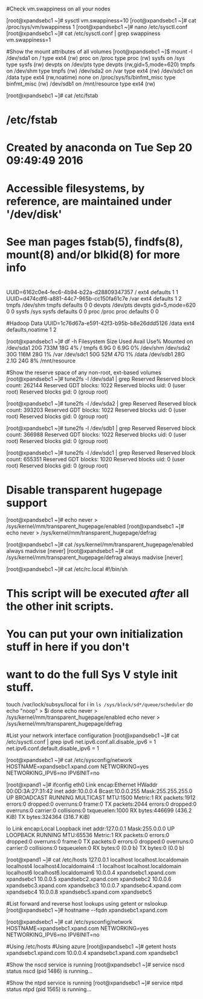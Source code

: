 #Check vm.swappiness on all your nodes

[root@xpandsebc1 ~]# sysctl vm.swappiness=10
[root@xpandsebc1 ~]# cat /proc/sys/vm/swappiness
1
[root@xpandsebc1 ~]# nano /etc/sysctl.conf
[root@xpandsebc1 ~]# cat /etc/sysctl.conf | grep swappiness
vm.swappiness=1

#Show the mount attributes of all volumes
[root@xpandsebc1 ~]$ mount -l
/dev/sda1 on / type ext4 (rw)
proc on /proc type proc (rw)
sysfs on /sys type sysfs (rw)
devpts on /dev/pts type devpts (rw,gid=5,mode=620)
tmpfs on /dev/shm type tmpfs (rw)
/dev/sda2 on /var type ext4 (rw)
/dev/sdc1 on /data type ext4 (rw,noatime)
none on /proc/sys/fs/binfmt_misc type binfmt_misc (rw)
/dev/sdb1 on /mnt/resource type ext4 (rw)

[root@xpandsebc1 ~]# cat /etc/fstab

#
# /etc/fstab
# Created by anaconda on Tue Sep 20 09:49:49 2016
#
# Accessible filesystems, by reference, are maintained under '/dev/disk'
# See man pages fstab(5), findfs(8), mount(8) and/or blkid(8) for more info
#
UUID=6162c0e4-fec6-4b94-b22a-d28809347357 /                       ext4    defaults        1 1
UUID=d474cdf6-a881-44c7-965b-cc150fa61c7e /var                    ext4    defaults        1 2
tmpfs                   /dev/shm                tmpfs   defaults        0 0
devpts                  /dev/pts                devpts  gid=5,mode=620  0 0
sysfs                   /sys                    sysfs   defaults        0 0
proc                    /proc                   proc    defaults        0 0


#Hadoop Data
UUID=1c76d67a-e591-42f3-b95b-b8e26ddd5126                               /data                   ext4    defaults,noatime        1 2


[root@xpandsebc1 ~]# df -h
Filesystem      Size  Used Avail Use% Mounted on
/dev/sda1        20G  733M   18G   4% /
tmpfs           6.9G     0  6.9G   0% /dev/shm
/dev/sda2        30G  116M   28G   1% /var
/dev/sdc1        50G   52M   47G   1% /data
/dev/sdb1        28G  2.1G   24G   8% /mnt/resource


#Show the reserve space of any non-root, ext-based volumes
[root@xpandsebc1 ~]# tune2fs -l /dev/sda1 | grep Reserved
Reserved block count:     262144
Reserved GDT blocks:      1022
Reserved blocks uid:      0 (user root)
Reserved blocks gid:      0 (group root)

[root@xpandsebc1 ~]# tune2fs -l /dev/sda2 | grep Reserved
Reserved block count:     393203
Reserved GDT blocks:      1022
Reserved blocks uid:      0 (user root)
Reserved blocks gid:      0 (group root)

[root@xpandsebc1 ~]# tune2fs -l /dev/sdb1 | grep Reserved
Reserved block count:     366988
Reserved GDT blocks:      1022
Reserved blocks uid:      0 (user root)
Reserved blocks gid:      0 (group root)

[root@xpandsebc1 ~]# tune2fs -l /dev/sdc1 | grep Reserved
Reserved block count:     655351
Reserved GDT blocks:      1020
Reserved blocks uid:      0 (user root)
Reserved blocks gid:      0 (group root)


# Disable transparent hugepage support
[root@xpandsebc1 ~]# echo never > /sys/kernel/mm/transparent_hugepage/enabled
[root@xpandsebc1 ~]# echo never > /sys/kernel/mm/transparent_hugepage/defrag

[root@xpandsebc1 ~]# cat /sys/kernel/mm/transparent_hugepage/enabled
always madvise [never]
[root@xpandsebc1 ~]# cat /sys/kernel/mm/transparent_hugepage/defrag
always madvise [never]

[root@xpandsebc1 ~]# cat /etc/rc.local
#!/bin/sh
#
# This script will be executed *after* all the other init scripts.
# You can put your own initialization stuff in here if you don't
# want to do the full Sys V style init stuff.

touch /var/lock/subsys/local
for i in `ls /sys/block/sd*/queue/scheduler`
do
echo "noop" > $i
done
echo never > /sys/kernel/mm/transparent_hugepage/enabled
echo never > /sys/kernel/mm/transparent_hugepage/defrag


#List your network interface configuration
[root@xpandsebc1 ~]# cat /etc/sysctl.conf | grep ipv6
net.ipv6.conf.all.disable_ipv6 = 1
net.ipv6.conf.default.disable_ipv6 = 1

[root@xpandsebc1 ~]#  cat /etc/sysconfig/network
HOSTNAME=xpandsebc1.xpand.com
NETWORKING=yes
NETWORKING_IPV6=no
IPV6INIT=no

[root@xpand1 ~]# ifconfig
eth0      Link encap:Ethernet  HWaddr 00:0D:3A:27:31:42
          inet addr:10.0.0.4  Bcast:10.0.0.255  Mask:255.255.255.0
          UP BROADCAST RUNNING MULTICAST  MTU:1500  Metric:1
          RX packets:1912 errors:0 dropped:0 overruns:0 frame:0
          TX packets:2044 errors:0 dropped:0 overruns:0 carrier:0
          collisions:0 txqueuelen:1000
          RX bytes:446699 (436.2 KiB)  TX bytes:324364 (316.7 KiB)

lo        Link encap:Local Loopback
          inet addr:127.0.0.1  Mask:255.0.0.0
          UP LOOPBACK RUNNING  MTU:65536  Metric:1
          RX packets:0 errors:0 dropped:0 overruns:0 frame:0
          TX packets:0 errors:0 dropped:0 overruns:0 carrier:0
          collisions:0 txqueuelen:0
          RX bytes:0 (0.0 b)  TX bytes:0 (0.0 b)


[root@xpand1 ~]# cat /etc/hosts
127.0.0.1   localhost localhost.localdomain localhost4 localhost4.localdomain4
::1         localhost localhost.localdomain localhost6 localhost6.localdomain6
10.0.0.4 xpandsebc1.xpand.com xpandsebc1
10.0.0.5 xpandsebc2.xpand.com xpandsebc2
10.0.0.6 xpandsebc3.xpand.com xpandsebc3
10.0.0.7 xpandsebc4.xpand.com xpandsebc4
10.0.0.8 xpandsebc5.xpand.com xpandsebc5

#List forward and reverse host lookups using getent or nslookup
[root@xpandsebc1 ~]# hostname --fqdn
xpandsebc1.xpand.com


[root@xpandsebc1 ~]#  cat /etc/sysconfig/network
HOSTNAME=xpandsebc1.xpand.com
NETWORKING=yes
NETWORKING_IPV6=no
IPV6INIT=no

#Using /etc/hosts
#Using azure
[root@xpandsebc1 ~]# getent hosts xpandsebc1.xpand.com
10.0.0.4        xpandsebc1.xpand.com xpandsebc1


#Show the nscd service is running
[root@xpandsebc1 ~]# service nscd status
nscd (pid 1486) is running...

#Show the ntpd service is running
[root@xpandsebc1 ~]# service ntpd status
ntpd (pid  1565) is running...